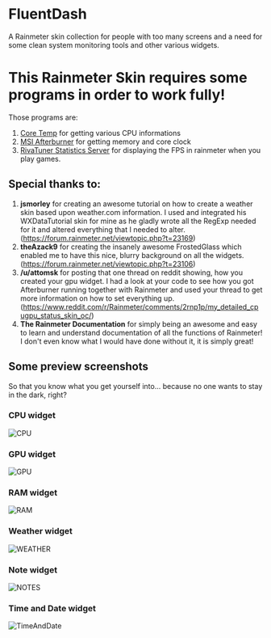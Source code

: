 # FluentDash
A Rainmeter skin collection for people with too many screens and a need for some clean system monitoring tools and other various widgets.


# This Rainmeter Skin requires some programs in order to work fully!
Those programs are:
1. [Core Temp](https://www.alcpu.com/CoreTemp/) for getting various CPU informations
2. [MSI Afterburner](http://www.guru3d.com/files-details/msi-afterburner-beta-download.html) for getting memory and core clock
3. [RivaTuner Statistics Server](http://www.guru3d.com/files-details/rtss-rivatuner-statistics-server-download.html) for displaying the FPS in rainmeter when you play games.

## Special thanks to:
1. **jsmorley** for creating an awesome tutorial on how to create a weather skin based upon weather.com information. I used and integrated his WXDataTutorial skin for mine as he gladly wrote all the RegExp needed for it and altered everything that I needed to alter. (https://forum.rainmeter.net/viewtopic.php?t=23169)
2. **theAzack9** for creating the insanely awesome FrostedGlass which enabled me to have this nice, blurry background on all the widgets. (https://forum.rainmeter.net/viewtopic.php?t=23106)
3. **/u/attomsk** for posting that one thread on reddit showing, how you created your gpu widget. I had a look at your code to see how you got Afterburner running together with Rainmeter and used your thread to get more information on how to set everything up. (https://www.reddit.com/r/Rainmeter/comments/2rnp1p/my_detailed_cpugpu_status_skin_oc/)
4. **The Rainmeter Documentation** for simply being an awesome and easy to learn and understand documentation of all the functions of Rainmeter! I don't even know what I would have done without it, it is simply great!

## Some preview screenshots
So that you know what you get yourself into... because no one wants to stay in the dark, right?

### CPU widget
![CPU](https://raw.githubusercontent.com/Mazeby/FluentDash/master/Example%20Images/cpu.PNG "CPU widget")

### GPU widget
![GPU](https://raw.githubusercontent.com/Mazeby/FluentDash/master/Example%20Images/gpu.PNG "GPU widget")

### RAM widget
![RAM](https://raw.githubusercontent.com/Mazeby/FluentDash/master/Example%20Images/RAM.PNG "RAM widget")

### Weather widget
![WEATHER](https://raw.githubusercontent.com/Mazeby/FluentDash/master/Example%20Images/weather.PNG "Weather widget")

### Note widget
![NOTES](https://raw.githubusercontent.com/Mazeby/FluentDash/master/Example%20Images/notes.PNG "Note widget")

### Time and Date widget
![TimeAndDate](https://raw.githubusercontent.com/Mazeby/FluentDash/master/Example%20Images/time.PNG "Time and Date widget")
